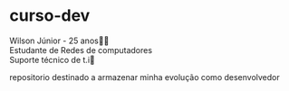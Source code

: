 # curso-dev
Wilson Júnior - 25 anos:no_good_man:  
Estudante de Redes de computadores  
Suporte técnico de t.i:wrench:  

repositorio destinado a armazenar minha evolução como desenvolvedor  
